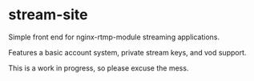 # stream-site

Simple front end for nginx-rtmp-module streaming applications.

Features a basic account system, private stream keys, and vod support.

This is a work in progress, so please excuse the mess.
